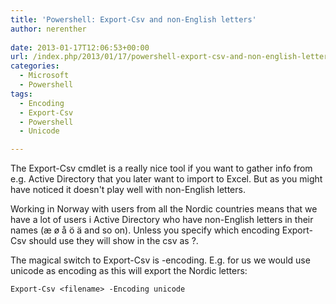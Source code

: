 ```yaml
---
title: 'Powershell: Export-Csv and non-English letters'
author: nerenther
 
date: 2013-01-17T12:06:53+00:00
url: /index.php/2013/01/17/powershell-export-csv-and-non-english-letters/
categories:
  - Microsoft
  - Powershell
tags:
  - Encoding
  - Export-Csv
  - Powershell
  - Unicode

---
```

The Export-Csv cmdlet is a really nice tool if you want to gather info from e.g. Active Directory that you later want to import to Excel. But as you might have noticed it doesn't play well with non-English letters.

Working in Norway with users from all the Nordic countries means that we have a lot of users i Active Directory who have non-English letters in their names (æ ø å ö ä and so on). Unless you specify which encoding Export-Csv should use they will show in the csv as ?.

The magical switch to Export-Csv is -encoding. E.g. for us we would use unicode as encoding as this will export the Nordic letters:

 ```
Export-Csv <filename> -Encoding unicode 
```

&nbsp;

&nbsp;

&nbsp;

&nbsp;

&nbsp;

&nbsp;